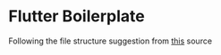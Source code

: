 # Flutter Boilerplate

Following the file structure suggestion from [this](https://github.com/zubairehman/flutter-boilerplate-project) source
